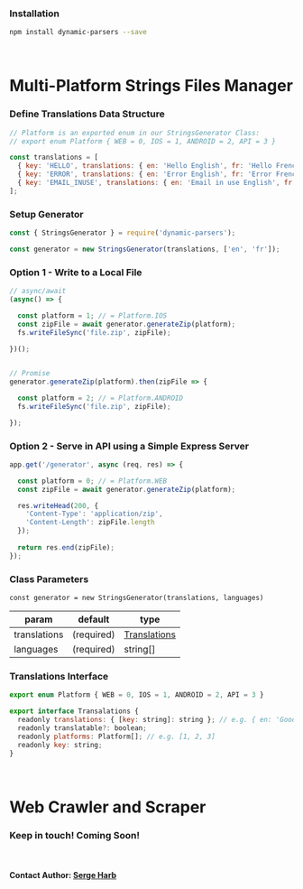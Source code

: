 ### Installation

```bash
npm install dynamic-parsers --save
```

<br>


# Multi-Platform Strings Files Manager

### Define Translations Data Structure
```js
// Platform is an exported enum in our StringsGenerator Class:
// export enum Platform { WEB = 0, IOS = 1, ANDROID = 2, API = 3 }

const translations = [
  { key: 'HELLO', translations: { en: 'Hello English', fr: 'Hello French' }, platforms: [0, 1, 2] },
  { key: 'ERROR', translations: { en: 'Error English', fr: 'Error French' }, platforms: [0, 1, 2] },
  { key: 'EMAIL_INUSE', translations: { en: 'Email in use English', fr: 'Email in use French' }, platforms: [1, 2] },
];
```

### Setup Generator
```js
const { StringsGenerator } = require('dynamic-parsers');

const generator = new StringsGenerator(translations, ['en', 'fr']);
```

### Option 1 - Write to a Local File
```js
// async/await
(async() => {

  const platform = 1; // = Platform.IOS
  const zipFile = await generator.generateZip(platform);
  fs.writeFileSync('file.zip', zipFile);
  
})();


// Promise
generator.generateZip(platform).then(zipFile => {

  const platform = 2; // = Platform.ANDROID
  fs.writeFileSync('file.zip', zipFile);

});
```

### Option 2 - Serve in API using a Simple Express Server
```js
app.get('/generator', async (req, res) => {

  const platform = 0; // = Platform.WEB
  const zipFile = await generator.generateZip(platform);

  res.writeHead(200, {
    'Content-Type': 'application/zip',
    'Content-Length': zipFile.length
  });
  
  return res.end(zipFile);
});
```

### Class Parameters

``const generator = new StringsGenerator(translations, languages)``

|param|default|type
|---|---|---|
|translations|(required)|[Translations](#translations-interface)|
|languages|(required)|string[]|

### Translations Interface

```js
export enum Platform { WEB = 0, IOS = 1, ANDROID = 2, API = 3 }

export interface Transalations {
  readonly translations: { [key: string]: string }; // e.g. { en: 'Good Morning', fr: 'Bonjour' }
  readonly translatable?: boolean;
  readonly platforms: Platform[]; // e.g. [1, 2, 3]
  readonly key: string;
}
```

<br>

# Web Crawler and Scraper

### Keep in touch! Coming Soon!

<br>

#### Contact Author: [Serge Harb](mailto:me@sergeharb.com)